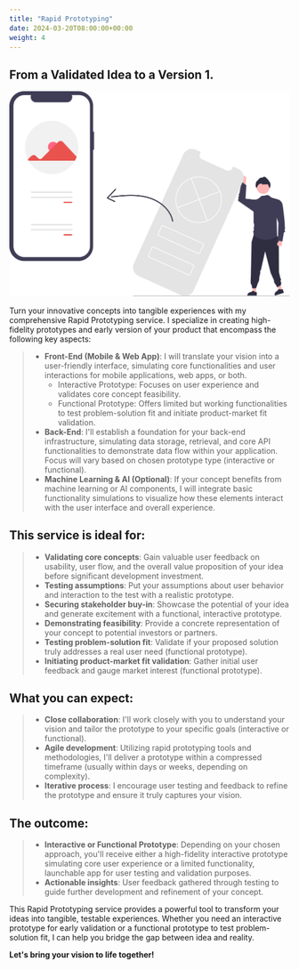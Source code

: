 ```yaml
---
title: "Rapid Prototyping"
date: 2024-03-20T08:00:00+00:00
weight: 4
---
```


## From a Validated Idea to a Version 1.

![Rapid Prototyping](/images/illustrations/undraw_design_process_re_0dhf.svg)

<!--more-->

Turn your innovative concepts into tangible experiences with my comprehensive Rapid Prototyping service. I specialize in creating high-fidelity prototypes and early version of your product that encompass the following key aspects:

> * **Front-End (Mobile & Web App)**: I will translate your vision into a user-friendly interface, simulating core functionalities and user interactions for mobile applications, web apps, or both.
>   * Interactive Prototype: Focuses on user experience and validates core concept feasibility.
>    * Functional Prototype: Offers limited but working functionalities to test problem-solution fit and initiate product-market fit validation.
> * **Back-End**: I'll establish a foundation for your back-end infrastructure, simulating data storage, retrieval, and core API functionalities to demonstrate data flow within your application. Focus will vary based on chosen prototype type (interactive or functional).
>  * **Machine Learning & AI (Optional)**: If your concept benefits from machine learning or AI components, I will integrate basic functionality simulations to visualize how these elements interact with the user interface and overall experience.

## This service is ideal for:
> * **Validating core concepts**: Gain valuable user feedback on usability, user flow, and the overall value proposition of your idea before significant development investment.
> * **Testing assumptions**: Put your assumptions about user behavior and interaction to the test with a realistic prototype.
> * **Securing stakeholder buy-in**: Showcase the potential of your idea and generate excitement with a functional, interactive prototype.
> * **Demonstrating feasibility**: Provide a concrete representation of your concept to potential investors or partners.
> * **Testing problem-solution fit**: Validate if your proposed solution truly addresses a real user need (functional prototype).
> * **Initiating product-market fit validation**: Gather initial user feedback and gauge market interest (functional prototype).

## What you can expect:

> * **Close collaboration**: I'll work closely with you to understand your vision and tailor the prototype to your specific goals (interactive or functional).
> * **Agile development**: Utilizing rapid prototyping tools and methodologies, I'll deliver a prototype within a compressed timeframe (usually within days or weeks, depending on complexity).
> * **Iterative process**: I encourage user testing and feedback to refine the prototype and ensure it truly captures your vision.

## The outcome:
> * **Interactive or Functional Prototype**: Depending on your chosen approach, you'll receive either a high-fidelity interactive prototype simulating core user experience or a limited functionality, launchable app for user testing and validation purposes.
> * **Actionable insights**: User feedback gathered through testing to guide further development and refinement of your concept.

This Rapid Prototyping service provides a powerful tool to transform your ideas into tangible, testable experiences. Whether you need an interactive prototype for early validation or a functional prototype to test problem-solution fit, I can help you bridge the gap between idea and reality.

**Let's bring your vision to life together!**